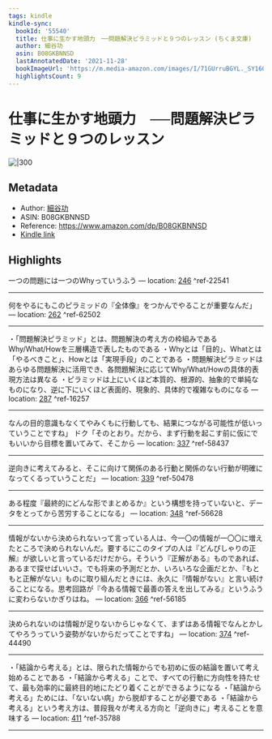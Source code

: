```yaml
---
tags: kindle
kindle-sync:
  bookId: '55540'
  title: 仕事に生かす地頭力　──問題解決ピラミッドと９つのレッスン (ちくま文庫)
  author: 細谷功
  asin: B08GKBNNSD
  lastAnnotatedDate: '2021-11-28'
  bookImageUrl: 'https://m.media-amazon.com/images/I/71GUrruBGYL._SY160.jpg'
  highlightsCount: 9
---
```


# 仕事に生かす地頭力　──問題解決ピラミッドと９つのレッスン
![|300](https://m.media-amazon.com/images/I/71GUrruBGYL.jpg)
## Metadata
* Author: [細谷功](https://www.amazon.comundefined)
* ASIN: B08GKBNNSD
* Reference: https://www.amazon.com/dp/B08GKBNNSD
* [Kindle link](kindle://book?action=open&asin=B08GKBNNSD)

## Highlights
一つの問題には一つのWhyっていうふう — location: [246](kindle://book?action=open&asin=B08GKBNNSD&location=246) ^ref-22541

---
何をやるにもこのピラミッドの『全体像』をつかんでやることが重要なんだ」 — location: [262](kindle://book?action=open&asin=B08GKBNNSD&location=262) ^ref-62502

---
・「問題解決ピラミッド」とは、問題解決の考え方の枠組みであるWhy/What/Howを三層構造で表したものである ・Whyとは「目的」、Whatとは「やるべきこと」、Howとは「実現手段」のことである ・問題解決ピラミッドはあらゆる問題解決に活用でき、各問題解決に応じてWhy/What/Howの具体的表現方法は異なる ・ピラミッドは上にいくほど本質的、根源的、抽象的で単純なものになり、逆に下にいくほど表面的、現象的、具体的で複雑なものになる — location: [287](kindle://book?action=open&asin=B08GKBNNSD&location=287) ^ref-16257

---
なんの目的意識もなくてやみくもに行動しても、結果につながる可能性が低いっていうことですね」 ドク「そのとおり。だから、まず行動を起こす前に仮にでもいいから目標を置いてみて、そこから — location: [337](kindle://book?action=open&asin=B08GKBNNSD&location=337) ^ref-58437

---
逆向きに考えてみると、そこに向けて関係のある行動と関係のない行動が明確になってくるっていうことだ」 — location: [339](kindle://book?action=open&asin=B08GKBNNSD&location=339) ^ref-50478

---
ある程度『最終的にどんな形でまとめるか』という構想を持っていないと、データをとってから苦労することになる」 — location: [348](kindle://book?action=open&asin=B08GKBNNSD&location=348) ^ref-56628

---
情報がないから決められないって言っている人は、今一〇の情報が一〇〇に増えたところで決められないんだ。要するにこのタイプの人は『どんぴしゃりの正解』が欲しいと言っているだけだから。そういう『正解がある』ものであれば、あるまで探せばいいさ。でも将来の予測だとか、いろいろな企画だとか、『もともと正解がない』ものに取り組んだときには、永久に『情報がない』と言い続けることになる。思考回路が『今ある情報で最善の答えを出してみる』というふうに変わらないかぎりはね。 — location: [366](kindle://book?action=open&asin=B08GKBNNSD&location=366) ^ref-56185

---
決められないのは情報が足りないからじゃなくて、まずはある情報でなんとかしてやろうっていう姿勢がないからだってことですね」 — location: [374](kindle://book?action=open&asin=B08GKBNNSD&location=374) ^ref-44490

---
・「結論から考える」とは、限られた情報からでも初めに仮の結論を置いて考え始めることである ・「結論から考える」ことで、すべての行動に方向性を持たせて、最も効率的に最終目的地にたどり着くことができるようになる ・「結論から考える」ためには、「ないない病」から脱却することが必要である ・「結論から考える」という考え方は、普段我々が考える方向と「逆向きに」考えることを意味する — location: [411](kindle://book?action=open&asin=B08GKBNNSD&location=411) ^ref-35788

---

